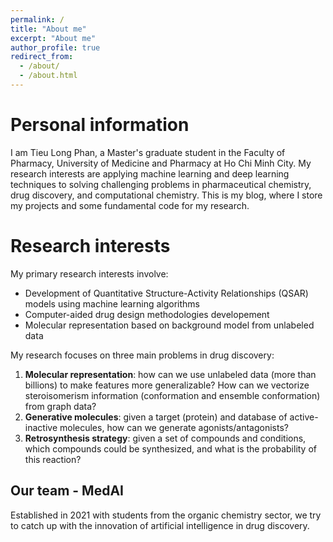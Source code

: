```yaml
---
permalink: /
title: "About me"
excerpt: "About me"
author_profile: true
redirect_from: 
  - /about/
  - /about.html
---
```



Personal information
======
I am Tieu Long Phan, a Master's graduate student in the Faculty of Pharmacy, University of Medicine and Pharmacy at Ho Chi Minh City. My research interests are applying machine learning and deep learning techniques to solving challenging problems in pharmaceutical chemistry, drug discovery, and computational chemistry. This is my blog, where I store my projects and some fundamental code for my research.


Research interests
======
My primary research interests involve:  
- Development of Quantitative Structure-Activity Relationships (QSAR) models using machine learning algorithms
- Computer-aided drug design methodologies developement
- Molecular representation based on background model from unlabeled data

My research focuses on three main problems in drug discovery:
1. **Molecular representation**: how can we use unlabeled data (more than billions) to make features more generalizable? How can we vectorize steroisomerism information (conformation and ensemble conformation) from graph data?
2. **Generative molecules**: given a target (protein) and database of active-inactive molecules, how can we generate agonists/antagonists?
3. **Retrosynthesis strategy**: given a set of compounds and conditions, which compounds could be synthesized, and what is the probability of this reaction?


Our team - MedAI
------
Established in 2021 with students from the organic chemistry sector, we try to catch up with the innovation of artificial intelligence in drug discovery.





